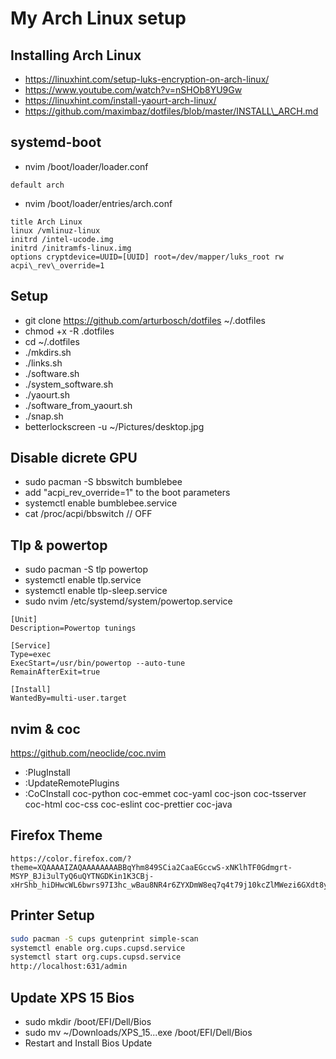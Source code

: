 # My Arch Linux setup

## Installing Arch Linux

- https://linuxhint.com/setup-luks-encryption-on-arch-linux/
- https://www.youtube.com/watch?v=nSHOb8YU9Gw
- https://linuxhint.com/install-yaourt-arch-linux/
- https://github.com/maximbaz/dotfiles/blob/master/INSTALL\_ARCH.md

## systemd-boot

- nvim /boot/loader/loader.conf

```
default arch
```

- nvim /boot/loader/entries/arch.conf

```
title Arch Linux
linux /vmlinuz-linux
initrd /intel-ucode.img
initrd /initramfs-linux.img
options cryptdevice=UUID=[UUID] root=/dev/mapper/luks_root rw acpi\_rev\_override=1
```

## Setup

- git clone https://github.com/arturbosch/dotfiles ~/.dotfiles
- chmod +x -R .dotfiles
- cd ~/.dotfiles
- ./mkdirs.sh
- ./links.sh
- ./software.sh
- ./system\_software.sh
- ./yaourt.sh
- ./software\_from\_yaourt.sh
- ./snap.sh
- betterlockscreen -u ~/Pictures/desktop.jpg

## Disable dicrete GPU

- sudo pacman -S bbswitch bumblebee
- add "acpi\_rev\_override=1" to the boot parameters
- systemctl enable bumblebee.service
- cat /proc/acpi/bbswitch // OFF

## Tlp & powertop

- sudo pacman -S tlp powertop
- systemctl enable tlp.service
- systemctl enable tlp-sleep.service
- sudo nvim /etc/systemd/system/powertop.service

```
[Unit]
Description=Powertop tunings

[Service]
Type=exec
ExecStart=/usr/bin/powertop --auto-tune
RemainAfterExit=true

[Install]
WantedBy=multi-user.target
```

## nvim & coc

https://github.com/neoclide/coc.nvim

- :PlugInstall
- :UpdateRemotePlugins
- :CoCInstall coc-python coc-emmet coc-yaml coc-json coc-tsserver coc-html coc-css coc-eslint coc-prettier coc-java

## Firefox Theme

```
https://color.firefox.com/?theme=XQAAAAIZAQAAAAAAAABBqYhm849SCia2CaaEGccwS-xNKlhTF0Gdmgrt-MSYP_BJi3ulTyQ6uQYTNGDKin1K3CBj-xHrShb_hiDHwcWL6bwrs97I3hc_wBau8NR4r6ZYXDmW8eq7q4t79j10kcZlMWezi6GXdt8y9OGen60KntARoemPMyQckFa5kxtAVgBRpA17vAsX_bTmvGGx58V5eILytg07RqZqvngmtUo2vZKh50ZR4Dd0z7_5Aji2
```

## Printer Setup

```sh
sudo pacman -S cups gutenprint simple-scan
systemctl enable org.cups.cupsd.service
systemctl start org.cups.cupsd.service
http://localhost:631/admin
```

## Update XPS 15 Bios

- sudo mkdir /boot/EFI/Dell/Bios
- sudo mv ~/Downloads/XPS\_15...exe /boot/EFI/Dell/Bios
- Restart and Install Bios Update
